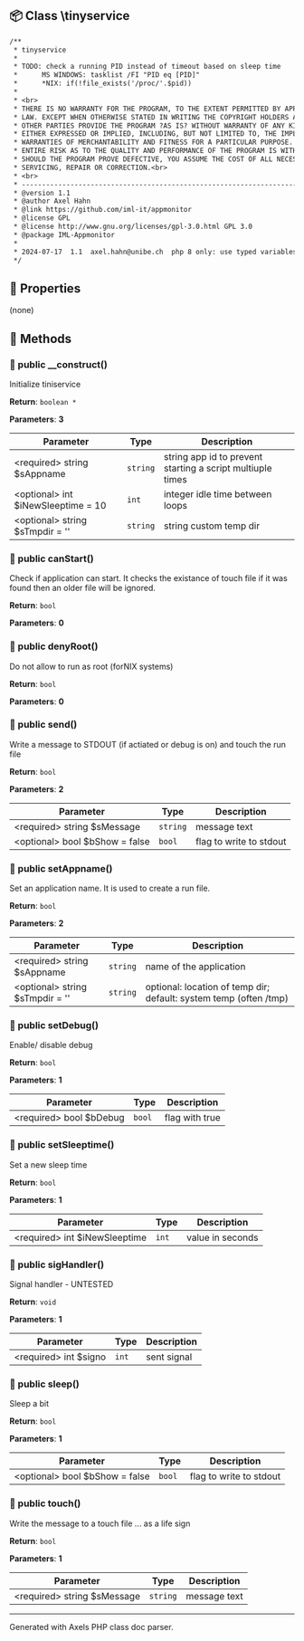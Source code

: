 ## 📦 Class \tinyservice

```txt
/**
 * tinyservice
 *
 * TODO: check a running PID instead of timeout based on sleep time
 *      MS WINDOWS: tasklist /FI "PID eq [PID]"
 *      *NIX: if(!file_exists('/proc/'.$pid))
 *
 * <br>
 * THERE IS NO WARRANTY FOR THE PROGRAM, TO THE EXTENT PERMITTED BY APPLICABLE <br>
 * LAW. EXCEPT WHEN OTHERWISE STATED IN WRITING THE COPYRIGHT HOLDERS AND/OR <br>
 * OTHER PARTIES PROVIDE THE PROGRAM ?AS IS? WITHOUT WARRANTY OF ANY KIND, <br>
 * EITHER EXPRESSED OR IMPLIED, INCLUDING, BUT NOT LIMITED TO, THE IMPLIED <br>
 * WARRANTIES OF MERCHANTABILITY AND FITNESS FOR A PARTICULAR PURPOSE. THE <br>
 * ENTIRE RISK AS TO THE QUALITY AND PERFORMANCE OF THE PROGRAM IS WITH YOU. <br>
 * SHOULD THE PROGRAM PROVE DEFECTIVE, YOU ASSUME THE COST OF ALL NECESSARY <br>
 * SERVICING, REPAIR OR CORRECTION.<br>
 * <br>
 * --------------------------------------------------------------------------------<br>
 * @version 1.1
 * @author Axel Hahn
 * @link https://github.com/iml-it/appmonitor
 * @license GPL
 * @license http://www.gnu.org/licenses/gpl-3.0.html GPL 3.0
 * @package IML-Appmonitor
 * 
 * 2024-07-17  1.1  axel.hahn@unibe.ch  php 8 only: use typed variables
 */
```

## 🔶 Properties

(none)

## 🔷 Methods

### 🔹 public __construct()

Initialize tiniservice

**Return**: `boolean *`

**Parameters**: **3**

| Parameter | Type | Description
|--         |--    |--
| \<required\> string $sAppname | `string` | string   app id to prevent starting a script multiuple times
| \<optional\> int $iNewSleeptime = 10 | `int` | integer  idle time between loops
| \<optional\> string $sTmpdir = '' | `string` | string   custom temp dir


### 🔹 public canStart()

Check if application can start. It checks the existance of touch fileif it was found then an older file will be ignored.


**Return**: `bool`

**Parameters**: **0**


### 🔹 public denyRoot()

Do not allow to run as root (forNIX systems)

**Return**: `bool`

**Parameters**: **0**


### 🔹 public send()

Write a message to STDOUT (if actiated or debug is on) andtouch the run file


**Return**: `bool`

**Parameters**: **2**

| Parameter | Type | Description
|--         |--    |--
| \<required\> string $sMessage | `string` | message text
| \<optional\> bool $bShow = false | `bool` | flag to write to stdout


### 🔹 public setAppname()

Set an application name.It is used to create a run file.


**Return**: `bool`

**Parameters**: **2**

| Parameter | Type | Description
|--         |--    |--
| \<required\> string $sAppname | `string` | name of the application
| \<optional\> string $sTmpdir = '' | `string` | optional: location of temp dir; default: system temp (often /tmp)


### 🔹 public setDebug()

Enable/ disable debug


**Return**: `bool`

**Parameters**: **1**

| Parameter | Type | Description
|--         |--    |--
| \<required\> bool $bDebug | `bool` | flag with true|false


### 🔹 public setSleeptime()

Set a new sleep time

**Return**: `bool`

**Parameters**: **1**

| Parameter | Type | Description
|--         |--    |--
| \<required\> int $iNewSleeptime | `int` | value in seconds


### 🔹 public sigHandler()

Signal handler - UNTESTED

**Return**: `void`

**Parameters**: **1**

| Parameter | Type | Description
|--         |--    |--
| \<required\> int $signo | `int` | sent signal


### 🔹 public sleep()

Sleep a bit


**Return**: `bool`

**Parameters**: **1**

| Parameter | Type | Description
|--         |--    |--
| \<optional\> bool $bShow = false | `bool` | flag to write to stdout


### 🔹 public touch()

Write the message to a touch file ... as a life sign


**Return**: `bool`

**Parameters**: **1**

| Parameter | Type | Description
|--         |--    |--
| \<required\> string $sMessage | `string` | message text




---
Generated with Axels PHP class doc parser.